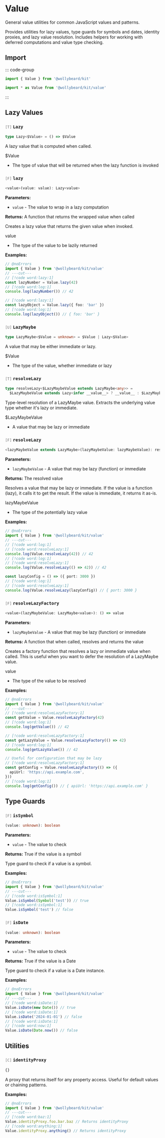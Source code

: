 # Value

General value utilities for common JavaScript values and patterns.

Provides utilities for lazy values, type guards for symbols and dates, identity proxies, and lazy value resolution. Includes helpers for working with deferred computations and value type checking.

## Import

::: code-group

```typescript [Namespace]
import { Value } from '@wollybeard/kit'
```

```typescript [Barrel]
import * as Value from '@wollybeard/kit/value'
```

:::

## Lazy Values

### <span style="opacity: 0.6; font-weight: normal; font-size: 0.85em;">`[T]`</span> `Lazy`

```typescript
type Lazy<$Value> = () => $Value
```

<SourceLink href="https://github.com/jasonkuhrt/kit/blob/main/./src/utils/value/value.ts#L9" />

A lazy value that is computed when called.

$Value

- The type of value that will be returned when the lazy function is invoked

### <span style="opacity: 0.6; font-weight: normal; font-size: 0.85em;">`[F]`</span> `lazy`

```typescript
<value>(value: value): Lazy<value>
```

<SourceLink href="https://github.com/jasonkuhrt/kit/blob/main/./src/utils/value/value.ts#L27" />

**Parameters:**

- `value` - The value to wrap in a lazy computation

**Returns:** A function that returns the wrapped value when called

Creates a lazy value that returns the given value when invoked.

value

- The type of the value to be lazily returned

**Examples:**

```typescript twoslash
// @noErrors
import { Value } from '@wollybeard/kit/value'
// ---cut---
// [!code word:lazy:1]
const lazyNumber = Value.lazy(42)
// [!code word:log:1]
console.log(lazyNumber()) // 42

// [!code word:lazy:1]
const lazyObject = Value.lazy({ foo: 'bar' })
// [!code word:log:1]
console.log(lazyObject()) // { foo: 'bar' }
```

### <span style="opacity: 0.6; font-weight: normal; font-size: 0.85em;">`[U]`</span> `LazyMaybe`

```typescript
type LazyMaybe<$Value = unknown> = $Value | Lazy<$Value>
```

<SourceLink href="https://github.com/jasonkuhrt/kit/blob/main/./src/utils/value/value.ts#L35" />

A value that may be either immediate or lazy.

$Value

- The type of the value, whether immediate or lazy

### <span style="opacity: 0.6; font-weight: normal; font-size: 0.85em;">`[T]`</span> `resolveLazy`

```typescript
type resolveLazy<$LazyMaybeValue extends LazyMaybe<any>> =
  $LazyMaybeValue extends Lazy<infer __value__> ? __value__ : $LazyMaybeValue
```

<SourceLink href="https://github.com/jasonkuhrt/kit/blob/main/./src/utils/value/value.ts#L45" />

Type-level resolution of a LazyMaybe value. Extracts the underlying value type whether it's lazy or immediate.

$LazyMaybeValue

- A value that may be lazy or immediate

### <span style="opacity: 0.6; font-weight: normal; font-size: 0.85em;">`[F]`</span> `resolveLazy`

```typescript
<lazyMaybeValue extends LazyMaybe>(lazyMaybeValue: lazyMaybeValue): resolveLazy<lazyMaybeValue>
```

<SourceLink href="https://github.com/jasonkuhrt/kit/blob/main/./src/utils/value/value.ts#L66" />

**Parameters:**

- `lazyMaybeValue` - A value that may be lazy (function) or immediate

**Returns:** The resolved value

Resolves a value that may be lazy or immediate. If the value is a function (lazy), it calls it to get the result. If the value is immediate, it returns it as-is.

lazyMaybeValue

- The type of the potentially lazy value

**Examples:**

```typescript twoslash
// @noErrors
import { Value } from '@wollybeard/kit/value'
// ---cut---
// [!code word:log:1]
// [!code word:resolveLazy:1]
console.log(Value.resolveLazy(42)) // 42
// [!code word:log:1]
// [!code word:resolveLazy:1]
console.log(Value.resolveLazy(() => 42)) // 42

const lazyConfig = () => ({ port: 3000 })
// [!code word:log:1]
// [!code word:resolveLazy:1]
console.log(Value.resolveLazy(lazyConfig)) // { port: 3000 }
```

### <span style="opacity: 0.6; font-weight: normal; font-size: 0.85em;">`[F]`</span> `resolveLazyFactory`

```typescript
<value>(lazyMaybeValue: LazyMaybe<value>): () => value
```

<SourceLink href="https://github.com/jasonkuhrt/kit/blob/main/./src/utils/value/value.ts#L94" />

**Parameters:**

- `lazyMaybeValue` - A value that may be lazy (function) or immediate

**Returns:** A function that when called, resolves and returns the value

Creates a factory function that resolves a lazy or immediate value when called. This is useful when you want to defer the resolution of a LazyMaybe value.

value

- The type of the value to be resolved

**Examples:**

```typescript twoslash
// @noErrors
import { Value } from '@wollybeard/kit/value'
// ---cut---
// [!code word:resolveLazyFactory:1]
const getValue = Value.resolveLazyFactory(42)
// [!code word:log:1]
console.log(getValue()) // 42

// [!code word:resolveLazyFactory:1]
const getLazyValue = Value.resolveLazyFactory(() => 42)
// [!code word:log:1]
console.log(getLazyValue()) // 42

// Useful for configuration that may be lazy
// [!code word:resolveLazyFactory:1]
const getConfig = Value.resolveLazyFactory(() => ({
  apiUrl: 'https://api.example.com',
}))
// [!code word:log:1]
console.log(getConfig()) // { apiUrl: 'https://api.example.com' }
```

## Type Guards

### <span style="opacity: 0.6; font-weight: normal; font-size: 0.85em;">`[F]`</span> `isSymbol`

```typescript
(value: unknown): boolean
```

<SourceLink href="https://github.com/jasonkuhrt/kit/blob/main/./src/utils/value/value.ts#L130" />

**Parameters:**

- `value` - The value to check

**Returns:** True if the value is a symbol

Type guard to check if a value is a symbol.

**Examples:**

```typescript twoslash
// @noErrors
import { Value } from '@wollybeard/kit/value'
// ---cut---
// [!code word:isSymbol:1]
Value.isSymbol(Symbol('test')) // true
// [!code word:isSymbol:1]
Value.isSymbol('test') // false
```

### <span style="opacity: 0.6; font-weight: normal; font-size: 0.85em;">`[F]`</span> `isDate`

```typescript
(value: unknown): boolean
```

<SourceLink href="https://github.com/jasonkuhrt/kit/blob/main/./src/utils/value/value.ts#L155" />

**Parameters:**

- `value` - The value to check

**Returns:** True if the value is a Date

Type guard to check if a value is a Date instance.

**Examples:**

```typescript twoslash
// @noErrors
import { Value } from '@wollybeard/kit/value'
// ---cut---
// [!code word:isDate:1]
Value.isDate(new Date()) // true
// [!code word:isDate:1]
Value.isDate('2024-01-01') // false
// [!code word:isDate:1]
// [!code word:now:1]
Value.isDate(Date.now()) // false
```

## Utilities

### <span style="opacity: 0.6; font-weight: normal; font-size: 0.85em;">`[C]`</span> `identityProxy`

```typescript
{}
```

<SourceLink href="https://github.com/jasonkuhrt/kit/blob/main/./src/utils/value/value.ts#L113" />

A proxy that returns itself for any property access. Useful for default values or chaining patterns.

**Examples:**

```typescript twoslash
// @noErrors
import { Value } from '@wollybeard/kit/value'
// ---cut---
// [!code word:baz:1]
Value.identityProxy.foo.bar.baz // Returns identityProxy
// [!code word:anything:1]
Value.identityProxy.anything() // Returns identityProxy
```
